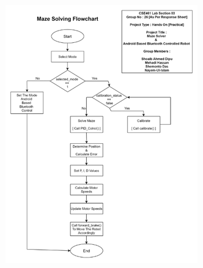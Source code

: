![Flowchart](https://github.com/shoaibdipu/BRACU_CSE461_DigitalSystemDesign/blob/main/Lab%20Project/Flowchart/Flowchart.png)
